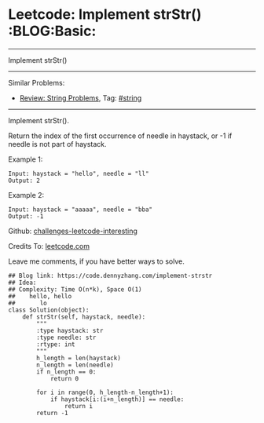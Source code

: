 # Leetcode: Implement strStr()     :BLOG:Basic:


---

Implement strStr()  

---

Similar Problems:  
-   [Review: String Problems](https://code.dennyzhang.com/review-string), Tag: [#string](https://code.dennyzhang.com/tag/string)

---

Implement strStr().  

Return the index of the first occurrence of needle in haystack, or -1 if needle is not part of haystack.  

Example 1:  

    Input: haystack = "hello", needle = "ll"
    Output: 2

Example 2:  

    Input: haystack = "aaaaa", needle = "bba"
    Output: -1

Github: [challenges-leetcode-interesting](https://github.com/DennyZhang/challenges-leetcode-interesting/tree/master/implement-strstr)  

Credits To: [leetcode.com](https://leetcode.com/problems/implement-strstr/description/)  

Leave me comments, if you have better ways to solve.  

    ## Blog link: https://code.dennyzhang.com/implement-strstr
    ## Idea:
    ## Complexity: Time O(n*k), Space O(1)
    ##    hello, hello
    ##       lo
    class Solution(object):
        def strStr(self, haystack, needle):
            """
            :type haystack: str
            :type needle: str
            :rtype: int
            """
            h_length = len(haystack)
            n_length = len(needle)
            if n_length == 0:
                return 0
    
            for i in range(0, h_length-n_length+1):
                if haystack[i:(i+n_length)] == needle:
                    return i
            return -1
